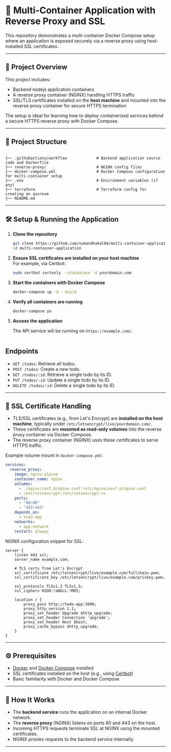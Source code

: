 
# 🐳 Multi-Container Application with Reverse Proxy and SSL

This repository demonstrates a multi-container Docker Compose setup where an application is exposed securely via a reverse proxy using host-installed SSL certificates.

---

## 🚀 Project Overview

This project includes:

- Backend nodejs application containers
- A reverse proxy container (NGINX) handling HTTPS traffic
- SSL/TLS certificates installed on the **host machine** and mounted into the reverse proxy container for secure HTTPS termination

The setup is ideal for learning how to deploy containerized services behind a secure HTTPS reverse proxy with Docker Compose.

---

## 📁 Project Structure

```
.
├── .githubactions/workflow             # Backend application source code and Dockerfile
├── reverse-proxy/                      # NGINX config files
├── docker-compose.yml                  # Docker Compose configuration for multi-container setup
├── .env                                # Environment variables (if any)
├── terraform                           # Terraform config for creating an azurevm
├── README.md
```

---

## 🛠️ Setup & Running the Application

1. **Clone the repository**

   ```bash
   git clone https://github.com/sumandhakal04/multi-container-application.git
   cd multi-container-application
   ```

2. **Ensure SSL certificates are installed on your host machine**  
   For example, via Certbot:
   ```bash
   sudo certbot certonly --standalone -d yourdomain.com
   ```

3. **Start the containers with Docker Compose**

   ```bash
   docker-compose up -d --build
   ```

4. **Verify all containers are running**

   ```bash
   docker-compose ps
   ```

5. **Access the application**

   The API service will be running on `https://example.com/`.

   ```

## Endpoints

- `GET /todos`: Retrieve all todos.
- `POST /todos`: Create a new todo.
- `GET /todos/:id`: Retrieve a single todo by its ID.
- `PUT /todos/:id`: Update a single todo by its ID.
- `DELETE /todos/:id`: Delete a single todo by its ID.

---

## 🔐 SSL Certificate Handling

- TLS/SSL certificates (e.g., from Let's Encrypt) are **installed on the host machine**, typically under `/etc/letsencrypt/live/yourdomain.com/`.
- These certificates are **mounted as read-only volumes** into the reverse proxy container via Docker Compose.
- The reverse proxy container (NGINX) uses these certificates to serve HTTPS traffic.

Example volume mount in `docker-compose.yml`:

```yaml
services:
  reverse_proxy:
    image: nginx:alpine
    container_name: nginx
    volumes:
      - ./nginx/conf.d/nginx.conf:/etc/nginx/conf.d/nginx.conf
      - /etc/letsencrypt:/etc/letsencrypt:ro
    ports:
      - "80:80"
      - "443:443"
    depends_on:
      - todo-app
    networks:
      - app-network
    restart: always
```

NGINX configuration snippet for SSL:

```nginx
server {
    listen 443 ssl;
    server_name example.com;

    # TLS certs from Let's Encrypt
    ssl_certificate /etc/letsencrypt/live/example.com/fullchain.pem;
    ssl_certificate_key /etc/letsencrypt/live/example.com/privkey.pem;

    ssl_protocols TLSv1.2 TLSv1.3;
    ssl_ciphers HIGH:!aNULL:!MD5;

    location / {
        proxy_pass http://todo-app:3000;
        proxy_http_version 1.1;
        proxy_set_header Upgrade $http_upgrade;
        proxy_set_header Connection 'upgrade';
        proxy_set_header Host $host;
        proxy_cache_bypass $http_upgrade;
    }
}
```

---

## ⚙️ Prerequisites

- [Docker](https://docs.docker.com/get-docker/) and [Docker Compose](https://docs.docker.com/compose/install/) installed
- SSL certificates installed on the host (e.g., using [Certbot](https://certbot.eff.org/))
- Basic familiarity with Docker and Docker Compose

---

## 🧩 How It Works

- The **backend service** runs the application on an internal Docker network.
- The **reverse proxy** (NGINX) listens on ports 80 and 443 on the host.
- Incoming HTTPS requests terminate SSL at NGINX using the mounted certificates.
- NGINX proxies requests to the backend service internally.

---

